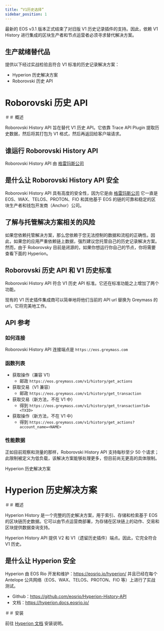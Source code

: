 ```yaml
---
title: “V1历史选择”
sidebar_position: 1
---
```


最新的 EOS v3.1 版本正式结束了对旧版 V1 历史记录插件的支持。因此，依赖 V1 History 进行集成的区块生产者和节点运营者必须寻求替代解决方案。

## 生产就绪替代品

提供以下经过实战检验且符合 V1 标准的历史记录解决方案：
- Hyperion 历史解决方案
- Roborovski 历史 API

# Roborovski 历史 API

＃＃ 概述

Roborovski History API 旨在替代 V1 历史 API。它依靠 Trace API Plugin 提取历史数据，然后将其打包为 V1 格式，然后再返回给客户端请求。

## 谁运行 Roborovski History API

Roborovski History API 由 [格雷玛斯公司](https://greymass.com/)

## 是什么让 Roborovski History API 安全

Roborovski History API 具有高度的安全性，因为它是由 [格雷玛斯公司](https://greymass.com/) 它一直是 EOS、WAX、TELOS、PROTON、FIO 和其他基于 EOS 的链的可靠和稳定的区块生产者和钱包开发商（Anchor）公司。

## 了解与托管解决方案相关的风险

如果您依赖托管解决方案，那么您依赖于您无法控制的数据和流程的正确性。因此，如果您的应用严重依赖链上数据，强烈建议您托管自己的历史记录解决方案。然而，由于 Roborovsky 目前是闭源的，如果你想运行你自己的节点，你将需要查看下面的 Hyperion。

## Roborovski 历史 API 和 V1 历史标准

Roborovski History API 符合 V1 历史 API 标准。它还在标准功能之上增加了两个功能。

现有的 V1 历史插件集成商可以简单地将他们当前的 API url 替换为 Greymass 的 url，它将完美地工作。

## API 参考

### 如何连接

Roborovski History API 连接端点是 `https://eos.greymass.com`

### 函数列表

- 获取操作（兼容 V1）
    - 邮政 `https://eos.greymass.com/v1/history/get_actions`
- 获取交易（V1 兼容）
    - 邮政 `https://eos.greymass.com/v1/history/get_transaction`
- 获取交易（新方法，不在 V1 中）
    - 得到 `https://eos.greymass.com/v1/history/get_transaction?id=<TXID>`
- 获取操作（新方法，不在 V1 中）
    - 得到 `https://eos.greymass.com/v1/history/get_actions?account_name=<NAME>`

### 性能数据

正如目前观察和测量的那样，Roborovski History API 支持每秒至少 50 个请求；此限制被定义为低负载，该解决方案能够处理更多，但目前尚无更高的具体限制。


Hyperion 历史解决方案
# Hyperion 历史解决方案

＃＃ 概述

Hyperion History 是一个完整的历史解决方案，用于索引、存储和检索基于 EOS 的区块链历史数据。它可以由节点运营商部署，为存储在区块链上的动作、交易和区块提供数据查询支持。

Hyperion History API 提供 V2 和 V1（遗留历史插件）端点。因此，它完全符合 V1 历史。

## 是什么让 Hyperion 安全

Hyperion 由 EOS Rio 开发和维护：https://eosrio.io/hyperion/ 并且已经在每个 Antelope 公共网络（EOS、WAX、TELOS、PROTON、FIO 等）上进行了实战测试。

* Github：https://github.com/eosrio/Hyperion-History-API
* 文档：https://hyperion.docs.eosrio.io/

＃＃ 安装

前往 [Hyperion 文档](https://hyperion.docs.eosrio.io/) 安装说明。
